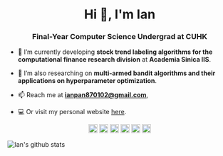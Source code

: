 <h1 align="center">Hi 👋, I'm Ian</h1>
<h3 align="center">Final-Year Computer Science Undergrad at CUHK</h3>

- 🔭 I’m currently developing **stock trend labeling algorithms for the computational finance research division** at **Academia Sinica IIS**.

- 🌱 I’m also researching on **multi-armed bandit algorithms and their applications on hyperparameter optimization**.

- 📫 Reach me at **ianpan870102@gmail.com**,

- 💻 Or visit my personal website [here](https://ian-yi-en-pan-website.firebaseapp.com/).

<p align="center">
  <img src="https://konpa.github.io/devicon/devicon.git/icons/cplusplus/cplusplus-original.svg" alt="cplusplus" width="20" height="20"/> 
  <img src="https://upload.wikimedia.org/wikipedia/commons/thumb/0/0a/Python.svg/768px-Python.svg.png" alt="python" width="20" height="20"/>
  <img src="https://konpa.github.io/devicon/devicon.git/icons/c/c-original.svg" alt="c" width="20" height="20"/> 
  <img src="https://konpa.github.io/devicon/devicon.git/icons/java/java-original-wordmark.svg" alt="java" width="20" height="20"/> 
  <img src="https://konpa.github.io/devicon/devicon.git/icons/javascript/javascript-original.svg" alt="javascript" width="20" height="20"/> 
  <img src="https://konpa.github.io/devicon/devicon.git/icons/react/react-original-wordmark.svg" alt="react" width="20" height="20"/> 
</p>

![Ian's github stats](https://github-readme-stats.vercel.app/api?username=ianpan870102)
